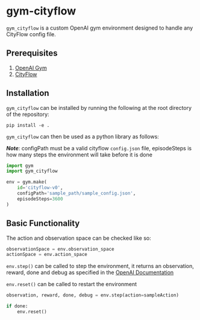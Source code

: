 # gym-cityflow

`gym_cityflow` is a custom OpenAI gym environment designed to handle any CityFlow config file.

## Prerequisites
1. [OpenAI Gym](https://www.gymlibrary.dev/) 
2. [CityFlow](https://cityflow.readthedocs.io/en/latest/install.html)

## Installation

`gym_cityflow` can be installed by running the following at the root directory of the repository:

```shell
pip install -e .
```

`gym_cityflow` can then be used as a python library as follows:

***Note***: configPath must be a valid cityflow `config.json` file, episodeSteps is how many steps the environment will take before it is done

```python
import gym
import gym_cityflow

env = gym.make(
    id='cityflow-v0', 
    configPath='sample_path/sample_config.json',
    episodeSteps=3600
)
```

## Basic Functionality

The action and observation space can be checked like so:

```python
observationSpace = env.observation_space
actionSpace = env.action_space
```

`env.step()` can be called to step the environment, it returns an observation, reward, done and debug as specified in the [OpenAI Documentation](https://gym.openai.com/docs/)

`env.reset()` can be called to restart the environment

```python
observation, reward, done, debug = env.step(action=sampleAction)

if done:
    env.reset()
```
